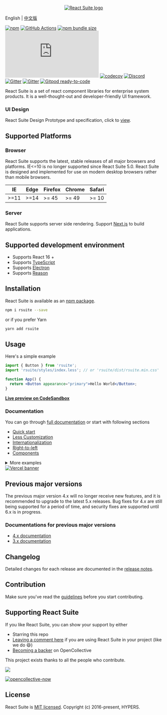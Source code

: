 <p align="center">
  <a href="https://rsuitejs.com" target="_blank" rel="noopener noreferrer">
   <img src="https://user-images.githubusercontent.com/1203827/65102389-7be3f100-d9fd-11e9-859e-ae9617ed2f91.png" alt="React Suite logo">
  </a>
</p>

English | [中文版][readm-cn]

[![npm][npm-svg]][npm-home]
[![GitHub Actions][actions-svg]][actions-home]
[![npm bundle size][npm-bundle-size-img]][npm-bundle-size]
[![rsuite.min.js][rsuite-min-js-img]][rsuite-min-js]
[![codecov][codecov-img]][codecov]
[![Discord][discord-svg]][discord-invite]
[![Gitter][gitter-svg]][gitter]
[![Gitter][gitter-cn-svg]][gitter-cn]
[![Gitpod ready-to-code][gitpod-img]][gitpod]

React Suite is a set of react component libraries for enterprise system products. It is a well-thought-out and developer-friendly UI framework.

### UI Design

React Suite Design Prototype and specification, click to [view][rsuite-design].

## Supported Platforms

### Browser

React Suite supports the latest, stable releases of all major browsers and platforms. IE<=10 is no longer supported since React Suite 5.0. React Suite is designed and implemented for use on modern desktop browsers rather than mobile browsers.

| IE   | Edge | Firefox | Chrome | Safari |
| ---- | ---- | ------- | ------ | ------ |
| >=11 | >=14 | >= 45   | >= 49  | >= 10  |

### Server

React Suite supports server side rendering. Support [Next.js](https://github.com/zeit/next.js) to build applications.

## Supported development environment

- Supports React 16 +
- Supports [TypeScript](http://www.typescriptlang.org/)
- Supports [Electron](https://electronjs.org/)
- Supports [Reason](https://github.com/shurygindv/bs-rsuite-ui-react)

## Installation

React Suite is available as an [npm package][npm-home].

```bash
npm i rsuite --save
```

or if you prefer Yarn

```bash
yarn add rsuite
```

## Usage

Here's a simple example

```jsx
import { Button } from 'rsuite';
import 'rsuite/styles/index.less'; // or 'rsuite/dist/rsuite.min.css'

function App() {
  return <Button appearance="primary">Hello World</Button>;
}
```

[**Live preview on CodeSandbox**][live-preview-on-codesandbox]

### Documentation

You can go through [full documentation][rsuite-doc-guide] or start with following sections

- [Quick start][rsuite-doc-guide]
- [Less Customization][rsuite-doc-guide-themes]
- [Internationalization][rsuite-doc-guide-intl]
- [Right-to-left][rsuite-doc-guide-rtl]
- [Components][rsuite-components-overview]

<details>
<summary>More examples</summary>

- [Management system][demo-admin]
- [Use modularized][demo-modular-import]
- [Use CDN][demo-cdn]
- [Internationalization][demo-intl-app]
- [Themes][demo-multiple-themes]
- [RTL - RTLCSS][demo-rtlcss]
- [RTL - PostCSS-RTL][demo-postcss-rtl]
- [Use in create-react-app][demo-create-react-app]
- [Use in Electron][demo-electron]
- [Use in Flow][demo-flow-app]
- [Use in TypeScript][demo-typescript-app]
- [Use in Next.js][demo-nextjs]
- [Use in Next.js and Typescript][demo-nextjs-typescript]
- [Use in UmiJS][demo-umi-app]
- [Use in Snowpack][demo-snowpack]
- [Use in Vite][demo-vite]
</details>

<a href="https://vercel.com?utm_source=rsuite&utm_campaign=oss" target="_blank">
  <img src="https://www.datocms-assets.com/31049/1618983297-powered-by-vercel.svg" alt="Vercel banner" />
</a>

## Previous major versions

The previous major version 4.x will no longer receive new features,
and it is recommended to upgrade to the latest 5.x releases.
Bug fixes for 4.x are still being supported for a period of time,
and security fixes are supported until 6.x is in progress.

### Documentations for previous major versions

- [4.x documentation](https://v4.rsuitejs.com/)
- [3.x documentation](https://v3.rsuitejs.com/)

## Changelog

Detailed changes for each release are documented in the [release notes][release-notes].

## Contribution

Make sure you've read the [guidelines][contributing] before you start contributing.

## Supporting React Suite

If you like React Suite, you can show your support by either

- Starring this repo
- [Leaving a comment here][issues-11] if you are using React Suite in your project (like we do :smile:)
- [Becoming a backer][opencollective-home] on OpenCollective

This project exists thanks to all the people who contribute.

<a href="https://github.com/rsuite/rsuite/graphs/contributors" target="_blank">
  <img src="https://contrib.rocks/image?repo=rsuite/rsuite" />
</a>

[![opencollective-now][opencollective-svg]][opencollective-home]

## License

React Suite is [MIT licensed][license]. Copyright (c) 2016-present, HYPERS.

[readm-cn]: https://github.com/rsuite/rsuite/blob/main/README_zh.md
[npm-svg]: https://img.shields.io/npm/v/rsuite
[npm-home]: https://www.npmjs.com/package/rsuite
[npm-bundle-size-img]: https://badgen.net/bundlephobia/minzip/rsuite?icon=npm
[npm-bundle-size]: https://bundlephobia.com/package/rsuite
[rsuite-min-js-img]: https://img.badgesize.io/https:/unpkg.com/rsuite/dist/rsuite.min.js?label=rsuite.min.js&compression=gzip
[rsuite-min-js]: https://unpkg.com/browse/rsuite/dist/rsuite.min.js
[actions-svg]: https://github.com/rsuite/rsuite/workflows/Node.js%20CI/badge.svg?branch=main
[actions-home]: https://github.com/rsuite/rsuite/actions?query=branch%3Amain+workflow%3A%22Node.js+CI%22
[discord-svg]: https://img.shields.io/badge/Discord-Join%20chat%20%E2%86%92-738bd7.svg
[discord-invite]: https://discord.gg/R8mnjwh
[rsuite-design]: https://rsuitejs.com/design/default
[live-preview-on-codesandbox]: https://codesandbox.io/s/rsuite-template-5vq6zo2z5l
[rsuite-doc-guide]: https://rsuitejs.com/en/guide/introduction
[rsuite-doc-guide-themes]: https://rsuitejs.com/en/guide/customization-less
[rsuite-doc-guide-intl]: https://rsuitejs.com/en/guide/intl
[rsuite-doc-guide-rtl]: https://rsuitejs.com/en/guide/rtl
[rsuite-components-overview]: https://rsuitejs.com/en/components/overview
[release-notes]: https://github.com/rsuite/rsuite/releases
[contributing]: https://github.com/rsuite/rsuite/blob/main/CONTRIBUTING.md
[prettierrc]: https://github.com/rsuite/rsuite/wiki/.prettierrc
[issues-11]: https://github.com/rsuite/rsuite/issues/11
[opencollective-svg]: https://opencollective.com/rsuite/tiers/backer.svg?avatarHeight=36
[opencollective-home]: https://opencollective.com/rsuite
[license]: https://github.com/rsuite/rsuite/blob/main/LICENSE
[rsuite-sample]: https://sample.rsuitejs.com/
[gitter]: https://gitter.im/rsuite/rsuite?utm_source=badge&utm_medium=badge&utm_campaign=pr-badge
[gitter-svg]: https://img.shields.io/gitter/room/rsuite/rsuite?label=chat-english
[gitter-cn]: https://gitter.im/rsuite/rsuite-CN?utm_source=badge&utm_medium=badge&utm_campaign=pr-badge
[gitter-cn-svg]: https://img.shields.io/gitter/room/rsuite/rsuite?label=chat-chinese
[demo-admin]: https://github.com/rsuite/rsuite-management-system
[demo-modular-import]: https://github.com/rsuite/rsuite/tree/main/examples/with-babel-preset-rsuite
[demo-cdn]: https://github.com/rsuite/rsuite/tree/main/examples/cdn
[demo-create-react-app]: https://github.com/rsuite/rsuite/tree/main/examples/create-react-app
[demo-electron]: https://github.com/rsuite/rsuite/tree/main/examples/with-electron
[demo-intl-app]: https://github.com/rsuite/rsuite/tree/main/examples/custom-i18n
[demo-multiple-themes]: https://github.com/rsuite/rsuite/tree/main/examples/custom-multiple-themes
[demo-flow-app]: https://github.com/rsuite/rsuite/tree/main/examples/with-flow
[demo-typescript-app]: https://github.com/rsuite/rsuite/tree/main/examples/with-typescript
[demo-nextjs]: https://github.com/rsuite/rsuite/tree/main/examples/with-nextjs
[demo-umi-app]: https://github.com/rsuite/rsuite/tree/main/examples/with-umi
[demo-rtlcss]: https://github.com/rsuite/rsuite/tree/main/examples/with-rtlcss
[demo-postcss-rtl]: https://github.com/rsuite/rsuite/tree/main/examples/with-postcss-rtl
[demo-nextjs-typescript]: https://github.com/rsuite/rsuite/tree/main/examples/with-nextjs-typescript
[demo-snowpack]: https://github.com/rsuite/rsuite/tree/main/examples/with-snowpack
[demo-vite]: https://github.com/rsuite/rsuite/tree/main/examples/with-vite
[codecov]: https://codecov.io/gh/rsuite/rsuite
[codecov-img]: https://codecov.io/gh/rsuite/rsuite/branch/main/graph/badge.svg?token=HGeKd0BD3t
[gitpod]: https://gitpod.io/#https://github.com/rsuite/rsuite
[gitpod-img]: https://img.shields.io/badge/Gitpod-ready--to--code-blue?logo=gitpod
